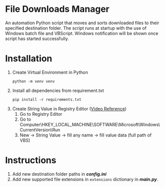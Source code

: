 # File Downloads Manager
An automation Python script that moves and sorts downloaded files to their specified destination folder. The script runs at startup with the use of Windows batch file and VBScript. Windows notification will be shown once script has started successfully.


# Installation
1. Create Virtual Environment in Python
   ```
   python -m venv venv
   ```
2. Install all dependencies from requirement.txt
   ```
   pip install -r requirements.txt
   ```
3. Create String Value in Registry Editor ([Video Reference](https://www.youtube.com/watch?v=XWV9tatoPQI&ab_channel=CodeBear))
   1. Go to Registry Editor
   2. Go to Computer\HKEY_LOCAL_MACHINE\SOFTWARE\Microsoft\Windows\CurrentVersion\Run
   3. New &rarr; String Value &rarr; fill any name &rarr; fill value data (full path of VBS)

# Instructions
1. Add new destination folder paths in ***config.ini***
2. Add new supported file extensions in `extensions` dictionary in ***main.py***.
